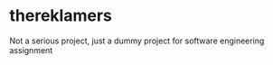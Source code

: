 thereklamers
============

Not a serious project, just a dummy project for software engineering assignment
